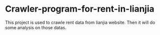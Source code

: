# Crawler-program-for-rent-in-lianjia
This project is used to crawle rent data from lianjia website. Then it will do some analysis on those datas.
